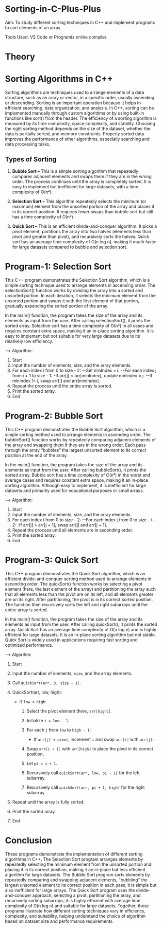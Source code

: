 # Sorting-in-C-Plus-Plus

Aim: To study different sorting techniques in C++ and implement programs to sort elements of an array.

Tools Used: VS Code or Programiz online compiler.

# Theory

# Sorting Algorithms in C++
Sorting algorithms are techniques used to arrange elements of a data structure, such as an array or vector, in a specific order, usually ascending or descending. Sorting is an important operation because it helps in efficient searching, data organization, and analysis. In C++, sorting can be implemented manually through custom algorithms or by using built-in functions like sort() from the <algorithm> header. The efficiency of a sorting algorithm is measured by its time complexity, space complexity, and stability. Choosing the right sorting method depends on the size of the dataset, whether the data is partially sorted, and memory constraints. Properly sorted data improves the performance of other algorithms, especially searching and data processing tasks.

## Types of Sorting
1. **Bubble Sort –** This is a simple sorting algorithm that repeatedly compares adjacent elements and swaps them if they are in the wrong order. The process continues until the array is completely sorted. It is easy to implement but inefficient for large datasets, with a time complexity of O(n²).

2. **Selection Sort –** This algorithm repeatedly selects the minimum (or maximum) element from the unsorted portion of the array and places it in its correct position. It requires fewer swaps than bubble sort but still has a time complexity of O(n²).

3. **Quick Sort –** This is an efficient divide-and-conquer algorithm. It picks a pivot element, partitions the array into two halves (elements less than pivot and greater than pivot), and recursively sorts the halves. Quick sort has an average time complexity of O(n log n), making it much faster for large datasets compared to bubble and selection sort.

# Program-1: Selection Sort
This C++ program demonstrates the Selection Sort algorithm, which is a simple sorting technique used to arrange elements in ascending order. The selectionSort() function works by dividing the array into a sorted and unsorted portion. In each iteration, it selects the minimum element from the unsorted portion and swaps it with the first element of that portion, gradually expanding the sorted portion of the array.

In the main() function, the program takes the size of the array and its elements as input from the user. After calling selectionSort(), it prints the sorted array. Selection sort has a time complexity of O(n²) in all cases and requires constant extra space, making it an in-place sorting algorithm. It is easy to implement but not suitable for very large datasets due to its relatively low efficiency.

--> Algorithm:

1. Start
2. Input the number of elements, size, and the array elements.
3. For each index i from 0 to size - 2:
  --Set minIndex = i.
  --For each index j from i + 1 to size - 1:
    -If arr[j] < arr[minIndex], update minIndex = j.
  --If minIndex != i, swap arr[i] and arr[minIndex].
4. Repeat the process until the entire array is sorted.
5. Print the sorted array.
6. End

# Program-2: Bubble Sort
This C++ program demonstrates the Bubble Sort algorithm, which is a simple sorting method used to arrange elements in ascending order. The bubbleSort() function works by repeatedly comparing adjacent elements of the array and swapping them if they are in the wrong order. Each pass through the array “bubbles” the largest unsorted element to its correct position at the end of the array.

In the main() function, the program takes the size of the array and its elements as input from the user. After calling bubbleSort(), it prints the sorted array. Bubble sort has a time complexity of O(n²) in the worst and average cases and requires constant extra space, making it an in-place sorting algorithm. Although easy to implement, it is inefficient for large datasets and primarily used for educational purposes or small arrays.

--> Algorithm:

1. Start
2. Input the number of elements, size, and the array elements.
3. For each index i from 0 to size - 2:
  --For each index j from 0 to size - i - 2:
    -If arr[j] > arr[j + 1], swap arr[j] and arr[j + 1].
4. Repeat the process until all elements are in ascending order.
5. Print the sorted array.
6. End

# Program-3: Quick Sort
This C++ program demonstrates the Quick Sort algorithm, which is an efficient divide-and-conquer sorting method used to arrange elements in ascending order. The quickSort() function works by selecting a pivot element (here, the last element of the array) and partitioning the array such that all elements less than the pivot are on its left, and all elements greater are on its right. After partitioning, the pivot is in its correct sorted position. The function then recursively sorts the left and right subarrays until the entire array is sorted.

In the main() function, the program takes the size of the array and its elements as input from the user. After calling quickSort(), it prints the sorted array. Quick Sort has an average time complexity of O(n log n) and is highly efficient for large datasets. It is an in-place sorting algorithm but not stable. Quick Sort is widely used in applications requiring fast sorting and optimized performance.

--> Algorihm:

1. Start
2. Input the number of elements, `size`, and the array elements.
3. Call `quickSort(arr, 0, size - 1)`.
4. QuickSort(arr, low, high):

   * If `low < high`:

     1. Select the pivot element (here, `arr[high]`).
     2. Initialize `i = low - 1`.
     3. For each `j` from `low` to `high - 1`:

        * If `arr[j] < pivot`, increment `i` and swap `arr[i]` with `arr[j]`.
     4. Swap `arr[i + 1]` with `arr[high]` to place the pivot in its correct position.
     5. Let `pi = i + 1`.
     6. Recursively call `quickSort(arr, low, pi - 1)` for the left subarray.
     7. Recursively call `quickSort(arr, pi + 1, high)` for the right subarray.
5. Repeat until the array is fully sorted.
6. Print the sorted array.
7. End

# Conclusion
These programs demonstrate the implementation of different sorting algorithms in C++. The Selection Sort program arranges elements by repeatedly selecting the minimum element from the unsorted portion and placing it in its correct position, making it an in-place but less efficient algorithm for large datasets. The Bubble Sort program sorts elements by repeatedly comparing and swapping adjacent elements, “bubbling” the largest unsorted element to its correct position in each pass; it is simple but also inefficient for large arrays. The Quick Sort program uses the divide-and-conquer approach, selecting a pivot, partitioning the array, and recursively sorting subarrays; it is highly efficient with average time complexity of O(n log n) and suitable for large datasets. Together, these programs illustrate how different sorting techniques vary in efficiency, complexity, and suitability, helping understand the choice of algorithm based on dataset size and performance requirements.

